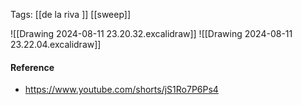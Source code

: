 Tags: [[de la riva ]]  [[sweep]]


![[Drawing 2024-08-11 23.20.32.excalidraw]]
![[Drawing 2024-08-11 23.22.04.excalidraw]]
#### Reference
- https://www.youtube.com/shorts/jS1Ro7P6Ps4
